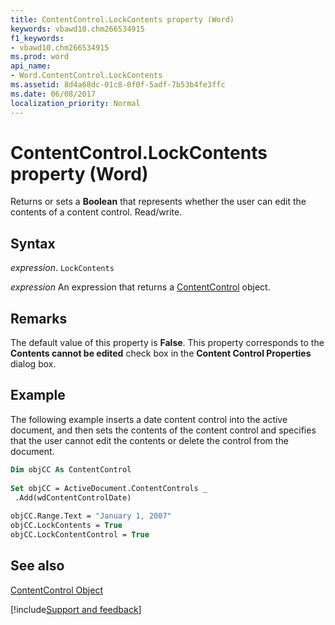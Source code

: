 ```yaml
---
title: ContentControl.LockContents property (Word)
keywords: vbawd10.chm266534915
f1_keywords:
- vbawd10.chm266534915
ms.prod: word
api_name:
- Word.ContentControl.LockContents
ms.assetid: 8d4a68dc-01c8-0f0f-5adf-7b53b4fe3ffc
ms.date: 06/08/2017
localization_priority: Normal
---
```



# ContentControl.LockContents property (Word)

Returns or sets a  **Boolean** that represents whether the user can edit the contents of a content control. Read/write.


## Syntax

_expression_. `LockContents`

 _expression_ An expression that returns a [ContentControl](./Word.ContentControl.md) object.


## Remarks

The default value of this property is  **False**. This property corresponds to the **Contents cannot be edited** check box in the **Content Control Properties** dialog box.


## Example

The following example inserts a date content control into the active document, and then sets the contents of the content control and specifies that the user cannot edit the contents or delete the control from the document.


```vb
Dim objCC As ContentControl 
 
Set objCC = ActiveDocument.ContentControls _ 
 .Add(wdContentControlDate) 
 
objCC.Range.Text = "January 1, 2007" 
objCC.LockContents = True 
objCC.LockContentControl = True
```


## See also


[ContentControl Object](Word.ContentControl.md)

[!include[Support and feedback](~/includes/feedback-boilerplate.md)]